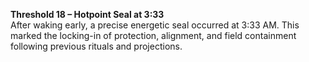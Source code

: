 **Threshold 18 – Hotpoint Seal at 3:33**\
After waking early, a precise energetic seal occurred at 3:33 AM. This marked the locking-in of protection, alignment, and field containment following previous rituals and projections.